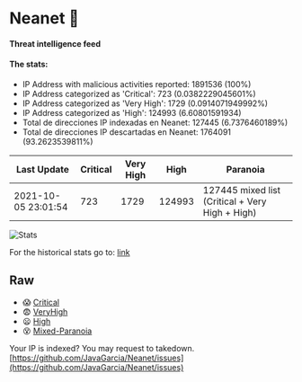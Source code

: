 # Neanet :hocho:
#### Threat intelligence feed
#### The stats:

- IP Address with malicious activities reported: 1891536 (100%)
- IP Address categorized as 'Critical':  723 (0.0382229045601%)
- IP Address categorized as 'Very High':  1729 (0.0914071949992%)
- IP Address categorized as 'High':  124993 (6.60801591934)
- Total de direcciones IP indexadas en Neanet:  127445 (6.7376460189%)
- Total de direcciones IP descartadas en Neanet:  1764091 (93.2623539811%)

| Last Update | Critical | Very High | High | Paranoia |
| --- | --- | --- | --- | --- |
| 2021-10-05 23:01:54 | 723 | 1729 | 124993 | 127445 mixed list (Critical + Very High + High)|

![Stats](https://docs.google.com/spreadsheets/d/e/2PACX-1vSnaNMIXVabIpDJjufMlzH7poXnshF3mgd8Is1g9ytUEzVsP5my4Trn8f-xkoLLQ38xpL3HtmUexLo6/pubchart?oid=501124687&format=image)

For the historical stats go to: [link](/stats.csv)
## Raw
- :scream: [Critical](https://raw.githubusercontent.com/JavaGarcia/Neanet/master/blacklists/neanet_critical.txt)
- :fearful: [VeryHigh](https://raw.githubusercontent.com/JavaGarcia/Neanet/master/blacklists/neanet_veryHigh.txtt)
- :frowning: [High](https://raw.githubusercontent.com/JavaGarcia/Neanet/master/blacklists/neanet_high.txt)
- :dizzy_face: [Mixed-Paranoia](https://raw.githubusercontent.com/JavaGarcia/Neanet/master/blacklists/neanet_all.txt)


Your IP is indexed? You may request to takedown. [https://github.com/JavaGarcia/Neanet/issues](https://github.com/JavaGarcia/Neanet/issues)








































































































































































































































































































































































































































































































































































































































































































































































































































































































































































































































































































































































































































































































































































































































































































































































































































































































































































































































































































































































































































































































































































































































































































































































































































































































































































































































































































































































































































































































































































































































































































































































































































































































































































































































































































































































































































































































































































































































































































































































































































































































































































































































































































































































































































































































































































































































































































































































































































































































































































































































































































































































































































































































































































































































































































































































































































































































































































































































































































































































































































































































































































































































































































































































































































































































































































































































































































































































































































































































































































































































































































































































































































































































































































































































































































































































































































































































































































































































































































































































































































































































































































































































































































































































































































































































































































































































































































































































































































































































































































































































































































































































































































































































































































































































































